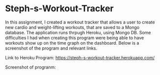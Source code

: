 # Steph-s-Workout-Tracker

In this assignment, I created a workout tracker that allows a user to create new cardio and weight-lifting workouts, that are saved to a Mongo database. The application runs thrpugh Heroku, using Mongo DB. Some difficulties I had when creating this program were being able to have workouts show up on the time graph on the dashboard. Below is a screenshot of the program and relevant links.

Link to Heroku Program: https://steph-s-workout-tracker.herokuapp.com/

Screenshot of progranm:


